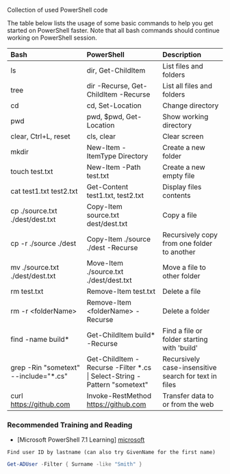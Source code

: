 Collection of used PowerShell code

The table below lists the usage of some basic commands to help you get started on PowerShell faster.
Note that all bash commands should continue working on PowerShell session.

| Bash                            | PowerShell                              | Description
|:--------------------------------|:----------------------------------------|:---------------------
| ls                              | dir, Get-ChildItem                      | List files and folders
| tree                            | dir -Recurse, Get-ChildItem -Recurse    | List all files and folders
| cd                              | cd, Set-Location                        | Change directory
| pwd                             | pwd, $pwd, Get-Location                 | Show working directory
| clear, Ctrl+L, reset            | cls, clear                              | Clear screen
| mkdir                           | New-Item -ItemType Directory            | Create a new folder
| touch test.txt                  | New-Item -Path test.txt                 | Create a new empty file
| cat test1.txt test2.txt         | Get-Content test1.txt, test2.txt        | Display files contents
| cp ./source.txt ./dest/dest.txt | Copy-Item source.txt dest/dest.txt      | Copy a file
| cp -r ./source ./dest           | Copy-Item ./source ./dest -Recurse      | Recursively copy from one folder to another
| mv ./source.txt ./dest/dest.txt | Move-Item ./source.txt ./dest/dest.txt  | Move a file to other folder
| rm test.txt                     | Remove-Item test.txt                    | Delete a file
| rm -r &lt;folderName>           | Remove-Item &lt;folderName> -Recurse    | Delete a folder
| find -name build*               | Get-ChildItem build* -Recurse           | Find a file or folder starting with 'build'
| grep -Rin "sometext" --include="*.cs" |Get-ChildItem -Recurse -Filter *.cs <br> \| Select-String -Pattern "sometext" | Recursively case-insensitive search for text in files
| curl https://github.com         | Invoke-RestMethod https://github.com    | Transfer data to or from the web

### Recommended Training and Reading

- [Microsoft PowerShell 7.1 Learning] [microsoft]

[microsoft]: https://docs.microsoft.com/en-us/powershell/scripting/learn/more-powershell-learning?view=powershell-7.1

`Find user ID by lastname (can also try GivenName for the first name)`

  ````powershell
  Get-ADUser -Filter { Surname -like "Smith" }

